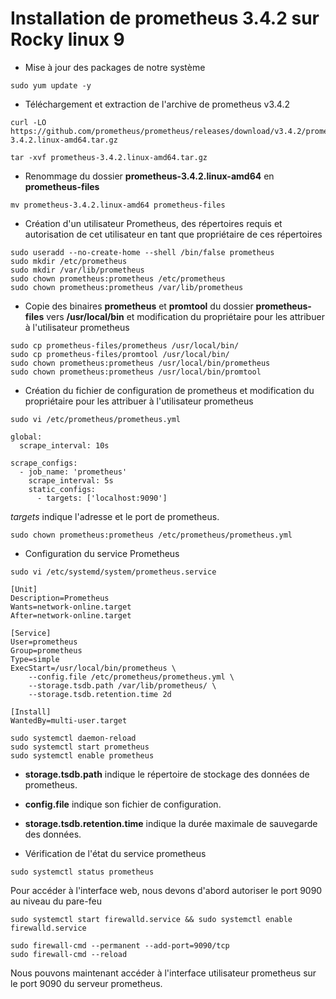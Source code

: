 # Installation de prometheus 3.4.2 sur Rocky linux 9

- Mise à jour des packages de notre système

```
sudo yum update -y
```

- Téléchargement et extraction de l'archive de prometheus v3.4.2

```
curl -LO https://github.com/prometheus/prometheus/releases/download/v3.4.2/prometheus-3.4.2.linux-amd64.tar.gz

tar -xvf prometheus-3.4.2.linux-amd64.tar.gz
```

- Renommage du dossier **prometheus-3.4.2.linux-amd64** en **prometheus-files**

```
mv prometheus-3.4.2.linux-amd64 prometheus-files
```

- Création d'un utilisateur Prometheus, des répertoires requis et autorisation de cet utilisateur en tant que propriétaire de ces répertoires

```
sudo useradd --no-create-home --shell /bin/false prometheus
sudo mkdir /etc/prometheus
sudo mkdir /var/lib/prometheus
sudo chown prometheus:prometheus /etc/prometheus
sudo chown prometheus:prometheus /var/lib/prometheus
```

- Copie des binaires **prometheus** et **promtool** du dossier **prometheus-files** vers **/usr/local/bin** et modification du propriétaire pour les attribuer à l'utilisateur prometheus

```
sudo cp prometheus-files/prometheus /usr/local/bin/
sudo cp prometheus-files/promtool /usr/local/bin/
sudo chown prometheus:prometheus /usr/local/bin/prometheus
sudo chown prometheus:prometheus /usr/local/bin/promtool
```

- Création du fichier de configuration de prometheus et modification du propriétaire pour les attribuer à l'utilisateur prometheus

```
sudo vi /etc/prometheus/prometheus.yml
```

```
global:
  scrape_interval: 10s

scrape_configs:
  - job_name: 'prometheus'
    scrape_interval: 5s
    static_configs:
      - targets: ['localhost:9090']
```

*targets* indique l'adresse et le port de prometheus.

```
sudo chown prometheus:prometheus /etc/prometheus/prometheus.yml
```

- Configuration du service Prometheus

```
sudo vi /etc/systemd/system/prometheus.service
```

```
[Unit]
Description=Prometheus
Wants=network-online.target
After=network-online.target

[Service]
User=prometheus
Group=prometheus
Type=simple
ExecStart=/usr/local/bin/prometheus \
    --config.file /etc/prometheus/prometheus.yml \
    --storage.tsdb.path /var/lib/prometheus/ \
    --storage.tsdb.retention.time 2d

[Install]
WantedBy=multi-user.target
```

```
sudo systemctl daemon-reload
sudo systemctl start prometheus
sudo systemctl enable prometheus
```

- **storage.tsdb.path** indique le répertoire de stockage des données de prometheus. 
- **config.file** indique son fichier de configuration. 
- **storage.tsdb.retention.time** indique la durée maximale de sauvegarde des données.

- Vérification de l'état du service prometheus

```
sudo systemctl status prometheus
```

Pour accéder à l'interface web, nous devons d'abord autoriser le port 9090 au niveau du pare-feu

```
sudo systemctl start firewalld.service && sudo systemctl enable firewalld.service

sudo firewall-cmd --permanent --add-port=9090/tcp
sudo firewall-cmd --reload
```

Nous pouvons maintenant accéder à l'interface utilisateur prometheus sur le port 9090 du serveur prometheus.